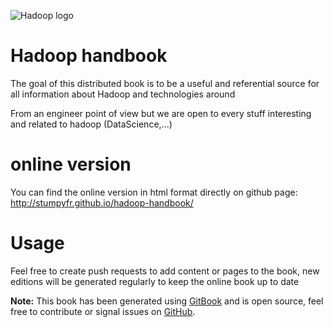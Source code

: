 ![Hadoop logo](http://hadoop.apache.org/images/hadoop-logo.jpg)

# Hadoop handbook

The goal of this distributed book is to be a useful and referential source for all information about Hadoop and technologies around

From an engineer point of view but we are open to every stuff interesting and related to hadoop (DataScience,...)

# online version

You can find the online version in html format directly on github page: http://stumpyfr.github.io/hadoop-handbook/

# Usage
Feel free to create push requests to add content or pages to the book, new editions will be generated regularly to keep the online book up to date

**Note:** This book has been generated using [GitBook](http://www.gitbook.io) and is open source, feel free to contribute or signal issues on [GitHub](https://github.com/GitbookIO/javascript).

